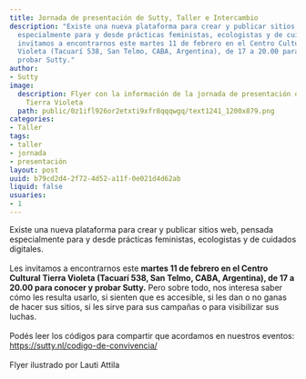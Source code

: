 ```yaml
---
title: Jornada de presentación de Sutty, Taller e Intercambio
description: "Existe una nueva plataforma para crear y publicar sitios web, pensada
  especialmente para y desde prácticas feministas, ecologistas y de cuidados digitales.\r\n\r\nLes
  invitamos a encontrarnos este martes 11 de febrero en el Centro Cultural Tierra
  Violeta (Tacuarí 538, San Telmo, CABA, Argentina), de 17 a 20.00 para conocer y
  probar Sutty."
author:
- Sutty
image:
  description: Flyer con la información de la jornada de presentación de Sutty en
    Tierra Violeta
  path: public/0z1ifl926or2etxti9xfr8qqqwgq/text1241_1200x879.png
categories:
- Taller
tags:
- taller
- jornada
- presentación
layout: post
uuid: b79cd2d4-2f72-4d52-a11f-0e021d4d62ab
liquid: false
usuaries:
- 1
---
```




<div>Existe una nueva plataforma para crear y publicar sitios web, pensada especialmente para y desde prácticas feministas, ecologistas y de cuidados digitales.<br><br>Les invitamos a encontrarnos este <strong>martes 11 de febrero en el Centro Cultural Tierra Violeta (Tacuarí 538, San Telmo, CABA, Argentina), de 17 a 20.00 para conocer y probar Sutty.</strong> Pero sobre todo, nos interesa saber cómo les resulta usarlo, si sienten que es accesible, si les dan o no ganas de hacer sus sitios, si les sirve para sus campañas o para visibilizar sus luchas.<br><br>Podés leer los códigos para compartir que acordamos en nuestros eventos: <a href="https://sutty.nl/codigo-de-convivencia/">https://sutty.nl/codigo-de-convivencia/</a><br><br>Flyer ilustrado por Lauti Attila</div>